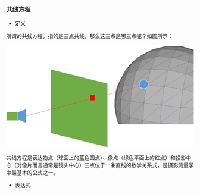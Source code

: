 ### 共线方程

* 定义

所谓的共线方程，指的是三点共线，那么这三点是哪三点呢？如图所示：

![](/assets/三点一线.jpg)

共线方程是表达物点（球面上的蓝色圆点）、像点（绿色平面上的红点）和投影中心（对像片而言通常是镜头中心）三点位于一条直线的数学关系式，是摄影测量学中最基本的公式之一。

* 表达式


